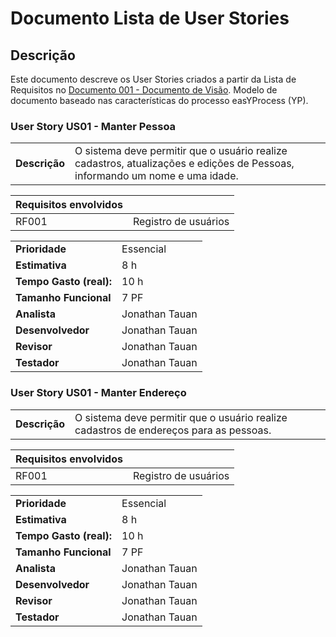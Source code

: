 # Documento Lista de User Stories

## Descrição

Este documento descreve os User Stories criados a partir da Lista de Requisitos no [Documento 001 - Documento de Visão](docs/doc-visao.md). Modelo de documento baseado nas características do processo easYProcess (YP).

### User Story US01 - Manter Pessoa

|               |                                                                |
| ------------- | :------------------------------------------------------------- |
| **Descrição** | O sistema deve permitir que o usuário realize cadastros, atualizações e edições de Pessoas, informando um nome e uma idade. |

| **Requisitos envolvidos**  |                            |
| -------------------------- | :------------------------- |
| RF001                      | Registro de usuários       |

|                           |                                     |
| ------------------------- | ----------------------------------- | 
| **Prioridade**            | Essencial                           | 
| **Estimativa**            | 8 h                                 | 
| **Tempo Gasto (real):**   | 10 h                                | 
| **Tamanho Funcional**     | 7 PF                                | 
| **Analista**              | Jonathan Tauan                     | 
| **Desenvolvedor**         | Jonathan Tauan                      | 
| **Revisor**               | Jonathan Tauan                          | 
| **Testador**              | Jonathan Tauan                     | 


### User Story US01 - Manter Endereço

|               |                                                                |
| ------------- | :------------------------------------------------------------- |
| **Descrição** | O sistema deve permitir que o usuário realize cadastros de endereços para as pessoas. |

| **Requisitos envolvidos**  |                            |
| -------------------------- | :------------------------- |
| RF001                      | Registro de usuários       |

|                           |                                     |
| ------------------------- | ----------------------------------- | 
| **Prioridade**            | Essencial                           | 
| **Estimativa**            | 8 h                                 | 
| **Tempo Gasto (real):**   | 10 h                                | 
| **Tamanho Funcional**     | 7 PF                                | 
| **Analista**              | Jonathan Tauan                     | 
| **Desenvolvedor**         | Jonathan Tauan                      | 
| **Revisor**               | Jonathan Tauan                          | 
| **Testador**              | Jonathan Tauan                     | 
